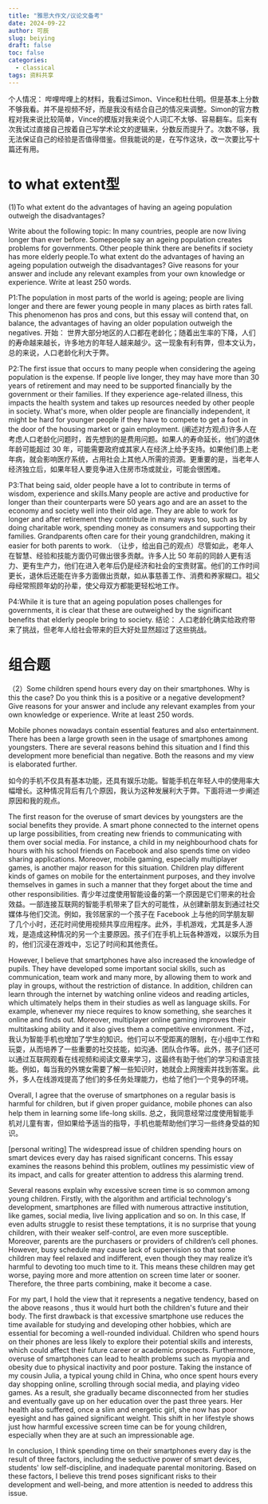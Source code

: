 ```yaml
---
title: "雅思大作文/议论文备考"
date: 2024-09-22
author: 可辰
slug: beiying
draft: false
toc: false
categories:
  - classical
tags: 资料共享
---
```


个人情况：
哔哩哔哩上的材料，我看过Simon、Vince和杜仕明。但是基本上分数不够我看。并不是视频不好，而是我没有结合自己的情况来调整。Simon的官方教程对我来说比较简单，Vince的模版对我来说个人词汇不太够、容易翻车。后来有次我试过直接自己按着自己写学术论文的逻辑来，分数反而提升了。次数不够，我无法保证自己的经验是否值得借鉴。但我能说的是，在写作这块，改一次要比写十篇还有用。

# to what extent型
(1)To what extent do the advantages of having an ageing population outweigh the disadvantages?

Write about the following topic:
In many countries, people are now living longer than ever before. Somepeople say an ageing population creates problems for governments. Other people think there are benefits if society has more elderly people.To what extent do the advantages of having an ageing population outweigh the disadvantages?
Give reasons for your answer and include any relevant examples from your own knowledge or experience. Write at least 250 words.

P1:The population in most parts of the world is ageing; people are living longer and there are fewer young people in many places as birth rates fall. This phenomenon has pros and cons, but this essay will contend that, on balance, the advantages of having an older population outweigh the negatives.
开始： 世界大部分地区的人口都在老龄化；随着出生率的下降，人们的寿命越来越长，许多地方的年轻人越来越少。这一现象有利有弊，但本文认为，总的来说，人口老龄化利大于弊。

P2:The first issue that occurs to many people when considering the ageing population is the expense. If people live longer, they may have more than 30 years of retirement and may need to be supported financially by the government or their families. If they experience age-related illness, this impacts the health system and takes up resources needed by other people in society. What's more, when older people are financially independent, it might be hard for younger people if they have to compete to get a foot in the door of the housing market or gain employment.
(阐述对方观点)许多人在考虑人口老龄化问题时，首先想到的是费用问题。如果人的寿命延长，他们的退休年龄可能超过 30 年，可能需要政府或其家人在经济上给予支持。如果他们患上老年病，就会影响医疗系统，占用社会上其他人所需的资源。更重要的是，当老年人经济独立后，如果年轻人要竞争进入住房市场或就业，可能会很困难。

P3:That being said, older people have a lot to contribute in terms of wisdom, experience and skills.Many people are active and productive for longer than their counterparts were 50 years ago and are an asset to the economy and society well into their old age. They are able to work for longer and after retirement they contribute in many ways too, such as by doing charitable work, spending money as consumers and supporting their families. Grandparents often care for their young grandchildren, making it easier for both parents to work.
（让步，给出自己的观点）尽管如此，老年人在智慧、经验和技能方面仍可做出很多贡献。许多人比 50 年前的同龄人更有活力、更有生产力，他们在进入老年后仍是经济和社会的宝贵财富。他们的工作时间更长，退休后还能在许多方面做出贡献，如从事慈善工作、消费和养家糊口。祖父母经常照顾年幼的孙辈，使父母双方都能更轻松地工作。

P4:While it is ture that an ageing population poses challenges for governments, it is clear that these are outweighed by the significant benefits that elderly people bring to society.
结论： 人口老龄化确实给政府带来了挑战，但老年人给社会带来的巨大好处显然超过了这些挑战。

# 组合题
（2）Some children spend hours every day on their smartphones. Why is this the case? Do you think this is a positive or a negative development? Give reasons for your answer and include any relevant examples from your own knowledge or experience. Write at least 250 words.

Mobile phones nowadays contain essential features and also entertainment. There has been a large growth seen in the usage of smartphones among youngsters. There are several reasons behind this situation and I find this development more beneficial than negative. Both the reasons and my view is elaborated further.

如今的手机不仅具有基本功能，还具有娱乐功能。智能手机在年轻人中的使用率大幅增长。这种情况背后有几个原因，我认为这种发展利大于弊。下面将进一步阐述原因和我的观点。

The first reason for the overuse of smart devices by youngsters are the social benefits they provide. A smart phone connected to the internet opens up large possibilities, from creating new friends to communicating with them over social media. For instance, a child in my neighbourhood chats for hours with his school friends on Facebook and also spends time on video sharing applications. Moreover, mobile gaming, especially multiplayer games, is another major reason for this situation. Children play different kinds of games on mobile for the entertainment purposes, and they involve themselves in games in such a manner that they forget about the time and other responsibilities.
青少年过度使用智能设备的第一个原因是它们带来的社会效益。一部连接互联网的智能手机带来了巨大的可能性，从创建新朋友到通过社交媒体与他们交流。例如，我邻居家的一个孩子在 Facebook 上与他的同学朋友聊了几个小时，还花时间使用视频共享应用程序。此外，手机游戏，尤其是多人游戏，是造成这种情况的另一个主要原因。孩子们在手机上玩各种游戏，以娱乐为目的，他们沉浸在游戏中，忘记了时间和其他责任。

However, I believe that smartphones have also increased the knowledge of pupils. They have developed some important social skills, such as communication, team work and many more, by allowing them to work and play in groups, without the restriction of distance. In addition, children can learn through the internet by watching online videos and reading articles, which ultimately helps them in their studies as well as language skills. For example, whenever my niece requires to know something, she searches it online and finds out. Moreover, multiplayer online gaming improves their multitasking ability and it also gives them a competitive environment.
不过，我认为智能手机也增加了学生的知识。他们可以不受距离的限制，在小组中工作和玩耍，从而培养了一些重要的社交技能，如沟通、团队合作等。此外，孩子们还可以通过互联网观看在线视频和阅读文章来学习，这最终有助于他们的学习和语言技能。例如，每当我的外甥女需要了解一些知识时，她就会上网搜索并找到答案。此外，多人在线游戏提高了他们的多任务处理能力，也给了他们一个竞争的环境。

Overall, I agree that the overuse of smartphones on a regular basis is harmful for children, but if given proper guidance, mobile phones can also help them in learning some life-long skills.
总之，我同意经常过度使用智能手机对儿童有害，但如果给予适当的指导，手机也能帮助他们学习一些终身受益的知识。

[personal writing]
The widespread issue of children spending hours on smart devices every day has raised significant concerns. This essay examines the reasons behind this problem, outlines my pessimistic view of its impact, and calls for greater attention to address this alarming trend.

Several reasons explain why excessive screen time is so common among young children. Firstly, with the algorithm and artificial technology's development, smartphones are filled with numerous attractive institution, like games, social media, live living application and so on. In this case, If even adults struggle to resist these temptations, it is no surprise that young children, with their weaker self-control, are even more susceptible. Moreover, parents are the purchasers or providers of children’s cell phones. However, busy schedule may cause lack of supervision so that some children may feel relaxed and indifferent, even though they may realize it’s harmful to  devoting too much time to it. This means these children may get worse, paying more and more attention on screen time later or sooner. Therefore, the three parts combining, make it become a case. 

For my part, I hold the view that it represents a negative tendency, based on the above reasons	, thus it would hurt both the children's future and their body.  The first drawback is that excessive smartphone use reduces the time available for studying and developing other hobbies, which are essential for becoming a well-rounded individual. Children who spend hours on their phones are less likely to explore their potential skills and interests, which could affect their future career or academic prospects. Furthermore, overuse of smartphones can lead to health problems such as myopia and obesity due to physical inactivity and poor posture.  Taking the instance of my cousin Julia, a typical young child in China, who once spent hours every day shopping online, scrolling through social media, and playing video games. As a result, she gradually became disconnected from her studies and eventually gave up on her education over the past three years. Her health also suffered, once a slim and energetic girl, she now has poor eyesight and has gained significant weight. This shift in her lifestyle shows just how harmful excessive screen time can be for young children, especially when they are at such an impressionable age.

In conclusion, I think spending time on their smartphones every day is the result of three factors, including the seductive power of smart devices, students' low self-discipline, and inadequate parental monitoring. Based on these factors, I believe this trend poses significant risks to their development and well-being, and more attention is needed to address this issue.